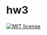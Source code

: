 # hw3

[![MIT license](https://img.shields.io/badge/license-MIT-blue.svg)](https://github.com/niki999922/fp-homework/blob/master/hw3/LICENSE)
